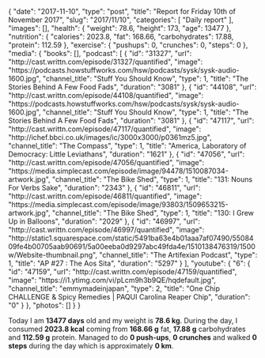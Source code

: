 {
    "date": "2017-11-10",
    "type": "post",
    "title": "Report for Friday 10th of November 2017",
    "slug": "2017\/11\/10",
    "categories": [
        "Daily report"
    ],
    "images": [],
    "health": {
        "weight": 78.6,
        "height": 173,
        "age": 13477
    },
    "nutrition": {
        "calories": 2023.8,
        "fat": 168.66,
        "carbohydrates": 17.88,
        "protein": 112.59
    },
    "exercise": {
        "pushups": 0,
        "crunches": 0,
        "steps": 0
    },
    "media": {
        "books": [],
        "podcast": [
            {
                "id": "31327",
                "url": "http:\/\/cast.writtn.com\/episode\/31327\/quantified",
                "image": "https:\/\/podcasts.howstuffworks.com\/hsw\/podcasts\/sysk\/sysk-audio-1600.jpg",
                "channel_title": "Stuff You Should Know",
                "type": 1,
                "title": "The Stories Behind A Few Food Fads",
                "duration": "3081"
            },
            {
                "id": "44108",
                "url": "http:\/\/cast.writtn.com\/episode\/44108\/quantified",
                "image": "https:\/\/podcasts.howstuffworks.com\/hsw\/podcasts\/sysk\/sysk-audio-1600.jpg",
                "channel_title": "Stuff You Should Know",
                "type": 1,
                "title": "The Stories Behind A Few Food Fads",
                "duration": "3081"
            },
            {
                "id": "47117",
                "url": "http:\/\/cast.writtn.com\/episode\/47117\/quantified",
                "image": "http:\/\/ichef.bbci.co.uk\/images\/ic\/3000x3000\/p0361mz5.jpg",
                "channel_title": "The Compass",
                "type": 1,
                "title": "America, Laboratory of Democracy: Little Leviathans",
                "duration": "1621"
            },
            {
                "id": "47056",
                "url": "http:\/\/cast.writtn.com\/episode\/47056\/quantified",
                "image": "https:\/\/media.simplecast.com\/episode\/image\/94478\/1510087034-artwork.jpg",
                "channel_title": "The Bike Shed",
                "type": 1,
                "title": "131: Nouns For Verbs Sake",
                "duration": "2343"
            },
            {
                "id": "46811",
                "url": "http:\/\/cast.writtn.com\/episode\/46811\/quantified",
                "image": "https:\/\/media.simplecast.com\/episode\/image\/93803\/1509653215-artwork.jpg",
                "channel_title": "The Bike Shed",
                "type": 1,
                "title": "130: I Grew Up in Balloons",
                "duration": "2029"
            },
            {
                "id": "46997",
                "url": "http:\/\/cast.writtn.com\/episode\/46997\/quantified",
                "image": "http:\/\/static1.squarespace.com\/static\/5491ba63e4b01aaa7af07490\/5508409fe4b00705aab90691\/5a00eeba0d9297abc49fda4e\/1510138476319\/1500w\/Website-thumbnail.png",
                "channel_title": "The Artifexian Podcast",
                "type": 1,
                "title": "AP #27 : The Aos Sita",
                "duration": "5297"
            }
        ],
        "youtube": {
            "6": {
                "id": "47159",
                "url": "http:\/\/cast.writtn.com\/episode\/47159\/quantified",
                "image": "https:\/\/i1.ytimg.com\/vi\/pLcm9h3b9QE\/hqdefault.jpg",
                "channel_title": "emmymadeinjapan",
                "type": 2,
                "title": "One Chip CHALLENGE & Spicy Remedies | PAQUI Carolina Reaper Chip",
                "duration": "0"
            }
        },
        "photos": []
    }
}

Today I am <strong>13477 days</strong> old and my weight is <strong>78.6 kg</strong>. During the day, I consumed <strong>2023.8 kcal</strong> coming from <strong>168.66 g</strong> fat, <strong>17.88 g</strong> carbohydrates and <strong>112.59 g</strong> protein. Managed to do <strong>0 push-ups</strong>, <strong>0 crunches</strong> and walked <strong>0 steps</strong> during the day which is approximately <strong>0 km</strong>.